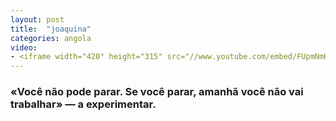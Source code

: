 ```yaml
---
layout: post
title:  "joaquina"
categories: angola
video: 
- <iframe width="420" height="315" src="//www.youtube.com/embed/FUpmNmKAVO0" frameborder="0" allowfullscreen></iframe>
---
```


### «Você não pode parar. Se você parar, amanhã você não vai trabalhar» — a experimentar. 